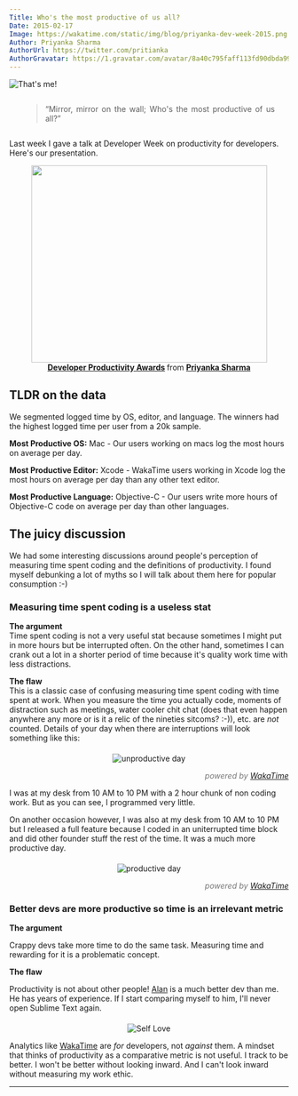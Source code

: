 ```yaml
---
Title: Who's the most productive of us all?
Date: 2015-02-17
Image: https://wakatime.com/static/img/blog/priyanka-dev-week-2015.png
Author: Priyanka Sharma
AuthorUrl: https://twitter.com/pritianka
AuthorGravatar: https://1.gravatar.com/avatar/8a40c795faff113fd90dbda994d43156
---
```


![That's me!](https://wakatime.com/static/img/blog/priyanka-dev-week-2015.png "Priyanka at Developer Week")


<div style="text-align:center;">
    <div style="width:90%; text-align:justify; display:inline-block;">
        <blockquote>“Mirror, mirror on the wall; Who's the most productive of us all?”</blockquote>
    </div>
</div>

Last week I gave a talk at Developer Week on productivity for developers.  Here's our presentation.

<div style="text-align:center;">
    <a href="http://www.slideshare.net/priyankasharma260/developer-productivity-awards"><img src="https://wakatime.com/static/img/blog/priyanka-dev-week-2015-slideshare.png" width="425" height="355" class="img-thumbnail"/></a>
    <div style="margin-bottom:5px"><strong><a href="//www.slideshare.net/priyankasharma260/developer-productivity-awards" title="Developer Productivity Awards" target="_blank">Developer Productivity Awards</a> </strong> from <strong><a href="//www.slideshare.net/priyankasharma260" target="_blank">Priyanka Sharma</a></strong></div>
</div>

## TLDR on the data

We segmented logged time by OS, editor, and language. The winners had the highest logged time per user from a 20k sample.

**Most Productive OS:** Mac - Our users working on macs log the most hours on average per day.

**Most Productive Editor:** Xcode - WakaTime users working in Xcode log the most hours on average per day than any other text editor.

**Most Productive Language:** Objective-C - Our users write more hours of Objective-C code on average per day than other languages.

## The juicy discussion  

We had some interesting discussions around people's perception of measuring time spent coding and the definitions of productivity.  I found myself debunking a lot of myths so I will talk about them here for popular consumption :-)

### Measuring time spent coding is a useless stat

**The argument**  
Time spent coding is not a very useful stat because sometimes I might put in more hours but be interrupted often.  On the other hand, sometimes I can crank out a lot in a shorter period of time because it's quality work time with less distractions.

**The flaw**  
This is a classic case of confusing measuring time spent coding with time spent at work.  When you measure the time you actually code, moments of distraction such as meetings, water cooler chit chat (does that even happen anywhere any more or is it a relic of the nineties sitcoms? :-)), etc. are *not* counted.  Details of your day when there are interruptions will look something like this:

<p style="text-align:center; margin-bottom:0; margin-top: 20px;">
    <img src="https://wakatime.com/static/img/blog/chart-single-day-bad.png" alt="unproductive day" title="unproductive day" class="img-thumbnail">
</p>
<p style="text-align:right; color:#777;"><i>powered by <a href="https://wakatime.com">WakaTime</a></i></p>

<p>I was at my desk from 10 AM to 10 PM with a 2 hour chunk of non coding work.  But as you can see, I programmed very little.</p>

<p>On another occasion however, I was also at my desk from 10 AM to 10 PM but I released a full feature because I coded in an uniterrupted time block and did other founder stuff the rest of the time.  It was a much more productive day.</p>

<p style="text-align:center; margin-bottom:0; margin-top: 20px;">
    <img src="https://wakatime.com/static/img/blog/chart-single-day-good.png" alt="productive day" title="productive day" class="img-thumbnail">
</p>
<p style="text-align:right; color:#777;"><i>powered by <a href="https://wakatime.com">WakaTime</a></i></p>

<h3>Better devs are more productive so time is an irrelevant metric</h3>

<p><strong>The argument</strong></p>
<p>Crappy devs take more time to do the same task.  Measuring time and rewarding for it is a problematic concept.</p>

<p><strong>The flaw</strong></p>
<p>Productivity is not about other people!  <a href="https://wakatime.com/@alan">Alan</a> is a much better dev than me.  He has years of experience.  If I start comparing myself to him, I'll never open Sublime Text again.</p>

<p style="text-align:center; margin-bottom:0; margin-top: 20px;">
	<img src="https://wakatime.com/static/img/blog/learn-to-love-yourself.jpg" alt="Self Love " title="love yourself" />
</p>

Analytics like [WakaTime](https://wakatime.com) are *for* developers, not *against* them.  A mindset that thinks of productivity as a comparative metric is not useful.  I track to be better.  I won't be better without looking inward.  And I can't look inward without measuring my work ethic.

------------
